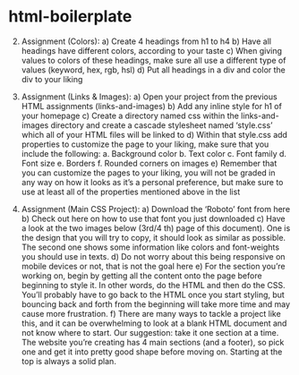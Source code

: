 # html-boilerplate


2. Assignment (Colors):
a) Create 4 headings from h1 to h4
b) Have all headings have different colors, according to your taste
c) When giving values to colors of these headings, make sure all use a different type of
values (keyword, hex, rgb, hsl)
d) Put all headings in a div and color the div to your liking



3. Assignment (Links & Images):
a) Open your project from the previous HTML assignments (links-and-images)
b) Add any inline style for h1 of your homepage
c) Create a directory named css within the links-and-images directory and create a
cascade stylesheet named ‘style.css’ which all of your HTML files will be linked to
d) Within that style.css add properties to customize the page to your liking, make sure that
you include the following:
a. Background color
b. Text color
c. Font family
d. Font size
e. Borders
f. Rounded corners on images
e) Remember that you can customize the pages to your liking, you will not be graded in
any way on how it looks as it’s a personal preference, but make sure to use at least all of
the properties mentioned above in the list



4. Assignment (Main CSS Project):
a) Download the ‘Roboto’ font from here
b) Check out here on how to use that font you just downloaded
c) Have a look at the two images below (3rd/4
th) page of this document). One is the design
that you will try to copy, it should look as similar as possible. The second one shows
some information like colors and font-weights you should use in texts.
d) Do not worry about this being responsive on mobile devices or not, that is not the goal
here
e) For the section you’re working on, begin by getting all the content onto the page before
beginning to style it. In other words, do the HTML and then do the CSS. You’ll probably
have to go back to the HTML once you start styling, but bouncing back and forth from
the beginning will take more time and may cause more frustration.
f) There are many ways to tackle a project like this, and it can be overwhelming to look at
a blank HTML document and not know where to start. Our suggestion: take it one
section at a time. The website you’re creating has 4 main sections (and a footer), so pick
one and get it into pretty good shape before moving on. Starting at the top is always a
solid plan.
